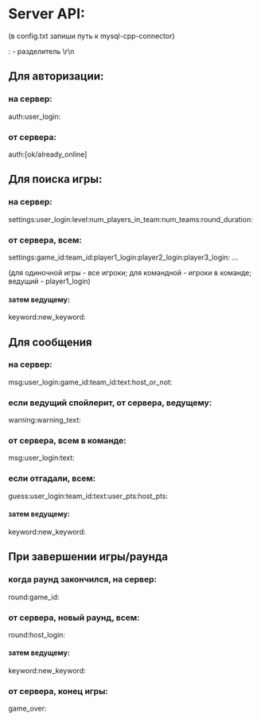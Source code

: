 # Server API:

(в config.txt запиши путь к mysql-cpp-connector)

: - разделитель \r\n

## Для авторизации:

### на сервер:

auth:user_login:

### от сервера:

auth:[ok/already_online]

## Для поиска игры:

### на сервер:

settings:user_login:level:num_players_in_team:num_teams:round_duration:

### от сервера, всем:

settings:game_id:team_id:player1_login:player2_login:player3_login: ...

(для одиночной игры - все игроки; для командной - игроки в команде; ведущий - player1_login)

#### затем ведущему:

keyword:new_keyword:

## Для сообщения

### на сервер:

msg:user_login:game_id:team_id:text:host_or_not:

### если ведущий спойлерит, от сервера, ведущему:

warning:warning_text:

### от сервера, всем в команде:

msg:user_login:text:

### если отгадали, всем:

guess:user_login:team_id:text:user_pts:host_pts:

#### затем ведущему:

keyword:new_keyword:

## При завершении игры/раунда

### когда раунд закончился, на сервер:

round:game_id:

### от сервера, новый раунд, всем:

round:host_login:

#### затем ведущему:

keyword:new_keyword:

### от сервера, конец игры:

game_over:
